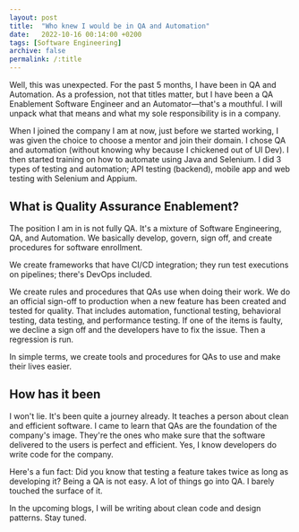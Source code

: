 ```yaml
---
layout: post
title:  "Who knew I would be in QA and Automation"
date:   2022-10-16 00:14:00 +0200
tags: [Software Engineering]
archive: false
permalink: /:title
---
```


Well, this was unexpected. For the past 5 months, I have been in QA and Automation. As a profession, not that titles matter, but I have been a QA Enablement Software Engineer and an Automator—that's a mouthful. I will unpack what that means and what my sole responsibility is in a company.

When I joined the company I am at now, just before we started working, I was given the choice to choose a mentor and join their domain. I chose QA and automation (without knowing why because I chickened out of UI Dev). I then started training on how to automate using Java and Selenium. I did 3 types of testing and automation; API testing (backend), mobile app and web testing with Selenium and Appium.

## What is Quality Assurance Enablement?

The position I am in is not fully QA. It's a mixture of Software Engineering, QA, and Automation. We basically develop, govern, sign off, and create procedures for software enrollment.

We create frameworks that have CI/CD integration; they run test executions on pipelines; there's DevOps included.

We create rules and procedures that QAs use when doing their work. We do an official sign-off to production when a new feature has been created and tested for quality. That includes automation, functional testing, behavioral testing, data testing, and performance testing. If one of the items is faulty, we decline a sign off and the developers have to fix the issue. Then a regression is run.

In simple terms, we create tools and procedures for QAs to use and make their lives easier.

## How has it been

I won't lie. It's been quite a journey already. It teaches a person about clean and efficient software. I came to learn that QAs are the foundation of the company's image. They're the ones who make sure that the software delivered to the users is perfect and efficient. Yes, I know developers do write code for the company.

Here's a fun fact: Did you know that testing a feature takes twice as long as developing it? Being a QA is not easy. A lot of things go into QA. I barely touched the surface of it.

In the upcoming blogs, I will be writing about clean code and design patterns. Stay tuned.